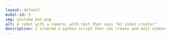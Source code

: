 ```yaml
---
layout: default
modal-id: 5
img: youtube_bot.png
alt: A robot with a camera, with text that says "AI video creator"
description: I created a python script that can create and edit videos from text generated by Chat-GPT (v3.5). See the code on <a href="https://github.com/jamiedumayne/automated_video">Github</a>.
---
```

